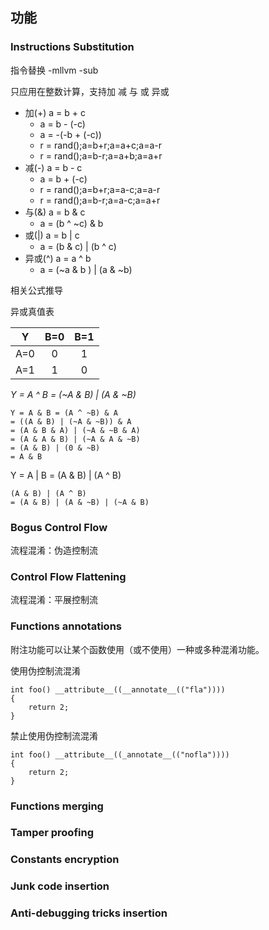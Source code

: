 ## 功能 ##

### Instructions Substitution ###

指令替换 -mllvm -sub

只应用在整数计算，支持加 减 与 或 异或

- 加(+) a = b + c
	- a = b - (-c)
	- a = -(-b + (-c))
	- r = rand();a=b+r;a=a+c;a=a-r
	- r = rand();a=b-r;a=a+b;a=a+r
- 减(-) a = b - c
	- a = b + (-c)
	- r = rand();a=b+r;a=a-c;a=a-r
	- r = rand();a=b-r;a=a-c;a=a+r
- 与(&) a = b & c
	- a = (b ^ ~c) & b
- 或(|) a = b | c
	- a = (b & c) | (b ^ c)
- 异或(^) a = a ^ b
	- a = (~a & b ) | (a & ~b)

相关公式推导

异或真值表

|Y       |B=0     |B=1     |
| :----: | :----: | :----: |
|A=0     |0       |1       |
|A=1     |1       |0       |

*Y = A ^ B = (~A & B) | (A & ~B)*

	Y = A & B = (A ^ ~B) & A
	= ((A & B) | (~A & ~B)) & A
	= (A & B & A) | (~A & ~B & A)
	= (A & A & B) | (~A & A & ~B)
	= (A & B) | (0 & ~B)
	= A & B 

Y = A | B = (A & B) | (A ^ B)

	(A & B) | (A ^ B)
	= (A & B) | (A & ~B) | (~A & B) 


### Bogus Control Flow ###

流程混淆：伪造控制流

### Control Flow Flattening ###

流程混淆：平展控制流

### Functions annotations ###

附注功能可以让某个函数使用（或不使用）一种或多种混淆功能。

使用伪控制流混淆

	int foo() __attribute__((__annotate__(("fla"))))
	{
		return 2;
	}

禁止使用伪控制流混淆

	int foo() __attribute__((_annotate__(("nofla"))))
	{
		return 2;
	}
### Functions merging ###

### Tamper proofing ###

### Constants encryption ###

### Junk code insertion ###

### Anti-debugging tricks insertion ###
